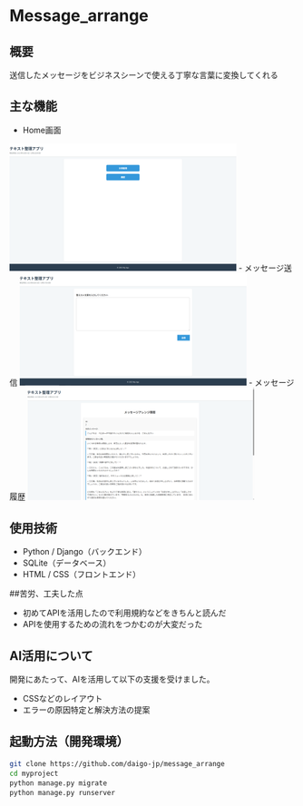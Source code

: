 # Message_arrange                                      

## 概要
送信したメッセージをビジネスシーンで使える丁寧な言葉に変換してくれる

## 主な機能
- Home画面
<img src="screenshots/home.png" alt="Home画面" width="400">
- メッセージ送信
<img src="screenshots/msg.png" alt="メッセージ送信" width="400">
- メッセージ履歴
<img src="screenshots/msg_history.png" alt="履歴" width="400">

## 使用技術

- Python / Django（バックエンド）
- SQLite（データベース）
- HTML / CSS（フロントエンド）

##苦労、工夫した点

- 初めてAPIを活用したので利用規約などをきちんと読んだ
- APIを使用するための流れをつかむのが大変だった

## AI活用について  
開発にあたって、AIを活用して以下の支援を受けました。

- CSSなどのレイアウト
- エラーの原因特定と解決方法の提案  

## 起動方法（開発環境）
```bash
git clone https://github.com/daigo-jp/message_arrange
cd myproject
python manage.py migrate
python manage.py runserver

